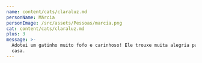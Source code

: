```yaml
---
name: content/cats/claraluz.md
personName: Márcia
personImage: /src/assets/Pessoas/marcia.png
cat: content/cats/claraluz.md
plus: 3
message: >-
  Adotei um gatinho muito fofo e carinhoso! Ele trouxe muita alegria para minha
  casa.
---
```


